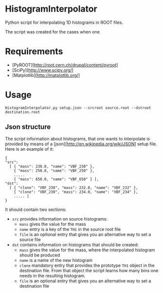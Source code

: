 HistogramInterpolator
=====================

Python script for interpolating 1D histograms in ROOT files.

The script was created for the cases when one 

# Requirements

* [PyROOT][http://root.cern.ch/drupal/content/pyroot]
* [SciPy][http://www.scipy.org/]
* [Matplotlib][http://matplotlib.org/]

# Usage

    HistogramInterpolator.py setup.json --srcroot source.root --dstroot destination.root
    
## Json structure
The script information about histograms, that one wants to interpolate is provided by means of a [json][http://en.wikipedia.org/wiki/JSON] setup file.
Here is an example of it:    

    { 
    "src": 
      [ { "mass": 230.0, "name": "VBF_230" },
        { "mass": 250.0, "name": "VBF_250" },
        .....
        { "mass": 650.0, "name": "VBF_650" } ],
    "dst": 
      [ { "clone": "VBF_230", "mass": 232.0, "name": "VBF_232" },
        { "clone": "VBF_230", "mass": 234.0, "name": "VBF_234" },
        ..... ]
    }
    
It should contain two sections: 
* `src` provides information on source histograms:
    + `mass` gives the value for the mass
    + `name` entry is a key of the `TH1` in the source root file 
    + `file` is an optional entry that gives you an alternative way to set a source file 
* `dst` contains information on histograms that should be created:
    + `mass` gives the value for the mass, where the interpolated histogram should be produced
    + `name` is a name of the new histogram
    + `clone` mandatory entry that provides the prototype `TH1` object in the destination file. From that object the script learns how many bins one needs in the resulting histogram.
    + `file` is an optional entry that gives you an alternative way to set a destination file 

